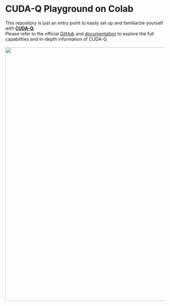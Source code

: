# CUDA-Q Playground on Colab


This repository is just an entry point to easily set up and familiarize yourself with [**CUDA-Q**](https://developer.nvidia.com/cuda-q).
<br>
Please refer to the official [GitHub](https://github.com/NVIDIA/cuda-quantum/) and [documentation](https://developer.nvidia.com/cuda-q) to explore the full capabilities and in-depth information of CUDA-Q
<br>
<br>
<img src="https://github.com/Squirtle007/CUDA-Q/assets/66664309/9c2a0adb-da36-4628-b122-26ba07cf49cb" width="800">
<br>
<br>

